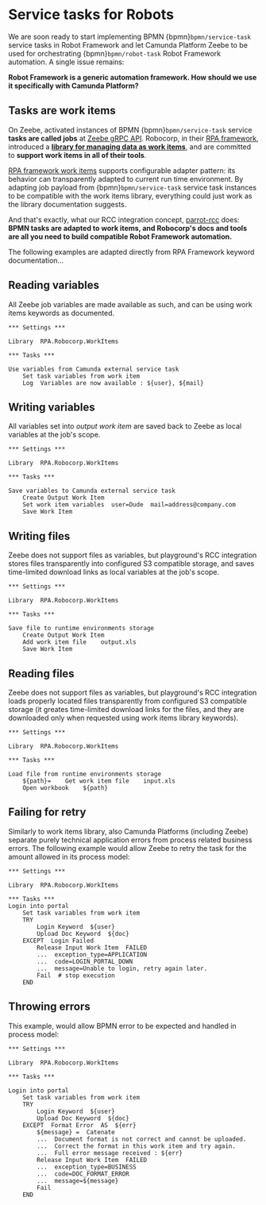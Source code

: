 # Service tasks for Robots

We are soon ready to start implementing BPMN {bpmn}`bpmn/service-task` service tasks in Robot Framework and let Camunda Platform Zeebe to be used for orchestrating {bpmn}`bpmn/robot-task` Robot Framework automation. A single issue remains:

**Robot Framework is a generic automation framework. How should we use it specifically with Camunda Platform?**


## Tasks are work items

On Zeebe, activated instances of BPMN {bpmn}`bpmn/service-task` service **tasks are called jobs** at [Zeebe gRPC API](https://docs.camunda.io/docs/apis-clients/grpc/). Robocorp, in their [RPA framework](https://rpaframework.org/), introduced a [**library for managing data as work items**](https://rpaframework.org/libraries/robocorp_workitems/index.html), and are committed to **support work items in all of their tools**.

[RPA framework work items](https://rpaframework.org/libraries/robocorp_workitems/index.html) supports configurable adapter pattern: its behavior can transparently adapted to current run time environment. By adapting job payload from {bpmn}`bpmn/service-task` service task instances to be compatible with the work items library, everything could just work as the library documentation suggests.

And that's exactly, what our RCC integration concept, [parrot-rcc](https://github.com/datakurre/parrot-rcc/) does: **BPMN tasks are adapted to work items, and Robocorp's docs and tools are all you need to build compatible Robot Framework automation.**

The following examples are adapted directly from RPA Framework keyword documentation...


## Reading variables

All Zeebe job variables are made available as such, and can be using work items keywords as documented.

```robotframework
*** Settings ***

Library  RPA.Robocorp.WorkItems

*** Tasks ***

Use variables from Camunda external service task
    Set task variables from work item
    Log  Variables are now available : ${user}, ${mail}
```


## Writing variables

All variables set into *output work item* are saved back to Zeebe as local variables at the job's scope.

```robotframework
*** Settings ***

Library  RPA.Robocorp.WorkItems

*** Tasks ***

Save variables to Camunda external service task
    Create Output Work Item
    Set work item variables  user=Dude  mail=address@company.com
    Save Work Item
```


## Writing files

Zeebe does not support files as variables, but playground's RCC integration stores files transparently into configured S3 compatible storage, and saves time-limited download links as local variables at the job's scope.

```robotframework
*** Settings ***

Library  RPA.Robocorp.WorkItems

*** Tasks ***

Save file to runtime environments storage
    Create Output Work Item
    Add work item file    output.xls
    Save Work Item
```


## Reading files

Zeebe does not support files as variables, but playground's RCC integration loads properly located files transparently from configured S3 compatible storage (it greates time-limited download links for the files, and they are downloaded only when requested using work items library keywords).

```robotframework
*** Settings ***

Library  RPA.Robocorp.WorkItems

*** Tasks ***

Load file from runtime environments storage
    ${path}=    Get work item file    input.xls
    Open workbook    ${path}
```


## Failing for retry

Similarly to work items library, also Camunda Platforms (including Zeebe) separate purely technical application errors from process related business errors. The following example would allow Zeebe to retry the task for the amount allowed in its process model:

```robotframework
*** Settings ***

Library  RPA.Robocorp.WorkItems

*** Tasks ***
Login into portal
    Set task variables from work item
    TRY
        Login Keyword  ${user}
        Upload Doc Keyword  ${doc}
    EXCEPT  Login Failed
        Release Input Work Item  FAILED
        ...  exception_type=APPLICATION
        ...  code=LOGIN_PORTAL_DOWN
        ...  message=Unable to login, retry again later.
        Fail  # stop execution
    END
```


## Throwing errors

This example, would allow BPMN error to be expected and handled in process model:

```robotframework
*** Settings ***

Library  RPA.Robocorp.WorkItems

*** Tasks ***

Login into portal
    Set task variables from work item
    TRY
        Login Keyword  ${user}
        Upload Doc Keyword  ${doc}
    EXCEPT  Format Error  AS  ${err}
        ${message} =  Catenate
        ...  Document format is not correct and cannot be uploaded.
        ...  Correct the format in this work item and try again.
        ...  Full error message received : ${err}
        Release Input Work Item  FAILED
        ...  exception_type=BUSINESS
        ...  code=DOC_FORMAT_ERROR
        ...  message=${message}
        Fail
    END
```
